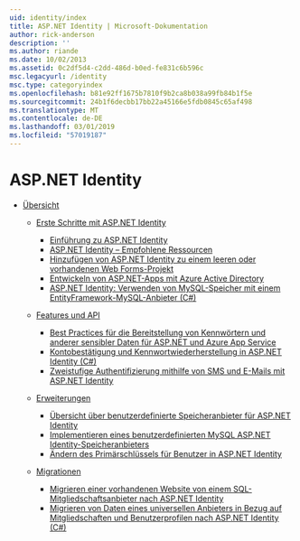 ```yaml
---
uid: identity/index
title: ASP.NET Identity | Microsoft-Dokumentation
author: rick-anderson
description: ''
ms.author: riande
ms.date: 10/02/2013
ms.assetid: 0c2df5d4-c2dd-486d-b0ed-fe831c6b596c
msc.legacyurl: /identity
msc.type: categoryindex
ms.openlocfilehash: b81e92ff1675b7810f9b2ca8b038a99fb84b1f5e
ms.sourcegitcommit: 24b1f6decbb17bb22a45166e5fdb0845c65af498
ms.translationtype: MT
ms.contentlocale: de-DE
ms.lasthandoff: 03/01/2019
ms.locfileid: "57019187"
---
```

<a name="aspnet-identity"></a>ASP.NET Identity
====================
- [Übersicht](overview/index.md)

    - [Erste Schritte mit ASP.NET Identity](overview/getting-started/index.md)

        - [Einführung zu ASP.NET Identity](overview/getting-started/introduction-to-aspnet-identity.md)
        - [ASP.NET Identity – Empfohlene Ressourcen](overview/getting-started/aspnet-identity-recommended-resources.md)
        - [Hinzufügen von ASP.NET Identity zu einem leeren oder vorhandenen Web Forms-Projekt](overview/getting-started/adding-aspnet-identity-to-an-empty-or-existing-web-forms-project.md)
        - [Entwickeln von ASP.NET-Apps mit Azure Active Directory](overview/getting-started/developing-aspnet-apps-with-windows-azure-active-directory.md)
        - [ASP.NET Identity: Verwenden von MySQL-Speicher mit einem EntityFramework-MySQL-Anbieter (C#)](overview/getting-started/aspnet-identity-using-mysql-storage-with-an-entityframework-mysql-provider.md)
    - [Features und API](overview/features-api/index.md)

        - [Best Practices für die Bereitstellung von Kennwörtern und anderer sensibler Daten für ASP.NET und Azure App Service](overview/features-api/best-practices-for-deploying-passwords-and-other-sensitive-data-to-aspnet-and-azure.md)
        - [Kontobestätigung und Kennwortwiederherstellung in ASP.NET Identity (C#)](overview/features-api/account-confirmation-and-password-recovery-with-aspnet-identity.md)
        - [Zweistufige Authentifizierung mithilfe von SMS und E-Mails mit ASP.NET Identity](overview/features-api/two-factor-authentication-using-sms-and-email-with-aspnet-identity.md)
    - [Erweiterungen](overview/extensibility/index.md)

        - [Übersicht über benutzerdefinierte Speicheranbieter für ASP.NET Identity](overview/extensibility/overview-of-custom-storage-providers-for-aspnet-identity.md)
        - [Implementieren eines benutzerdefinierten MySQL ASP.NET Identity-Speicheranbieters](overview/extensibility/implementing-a-custom-mysql-aspnet-identity-storage-provider.md)
        - [Ändern des Primärschlüssels für Benutzer in ASP.NET Identity](overview/extensibility/change-primary-key-for-users-in-aspnet-identity.md)
    - [Migrationen](overview/migrations/index.md)

        - [Migrieren einer vorhandenen Website von einem SQL-Mitgliedschaftsanbieter nach ASP.NET Identity](overview/migrations/migrating-an-existing-website-from-sql-membership-to-aspnet-identity.md)
        - [Migrieren von Daten eines universellen Anbieters in Bezug auf Mitgliedschaften und Benutzerprofilen nach ASP.NET Identity (C#)](overview/migrations/migrating-universal-provider-data-for-membership-and-user-profiles-to-aspnet-identity.md)
